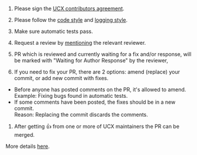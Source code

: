 
1. Please sign the [UCX contributors agreement](http://www.openucx.org/license).

1. Please follow the [code style](https://github.com/openucx/ucx/blob/master/doc/CodeStyle.md) and [logging style](https://github.com/openucx/ucx/blob/master/doc/LoggingStyle.md).

1. Make sure automatic tests pass.

1. Request a review by [mentioning](https://github.com/blog/821-mention-somebody-they-re-notified) the relevant reviewer.

1. PR which is reviewed and currently waiting for a fix and/or response, will be marked with "Waiting for Author Response" by the reviewer,

1. If you need to fix your PR, there are 2 options: amend (replace) your commit, or add new commit with fixes.  
  * Before anyone has posted comments on the PR, it's allowed to amend.  
    Example: Fixing bugs found in automatic tests.
  * If some comments have been posted, the fixes should be in a new commit.  
    Reason: Replacing the commit discards the comments.

1. After getting :+1: from one or more of UCX maintainers the PR can be merged.

More details [here](http://github.com/openucx/ucx/wiki/Guidance-for-contributors).
